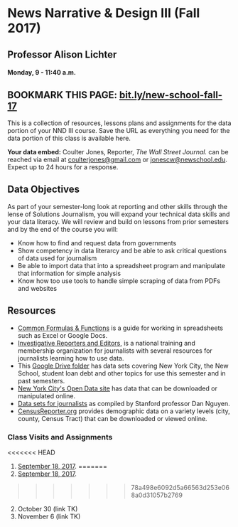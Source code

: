 # News Narrative & Design III (Fall 2017)
## Professor Alison Lichter
#### Monday, 9 - 11:40 a.m.

## BOOKMARK THIS PAGE: [bit.ly/new-school-fall-17](http://bit.ly/new-school-fall-17) 

This is a collection of resources, lessons plans and assignments for the data portion of your NND III course. Save the URL as everything you need for the data portion of this class is available here. 

**Your data embed:** Coulter Jones, Reporter, _The Wall Street Journal._ can be reached via email at [coulterjones@gmail.com](mailto:coulterjones@gmail.com) or [jonescw@newschool.edu](mailto:jonescw@newschool.edu). Expect up to 24 hours for a response. 

## Data Objectives
As part of your semester-long look at reporting and other skills through the lense of Solutions Journalism, you will expand your technical data skills and your data literacy. We will review and build on lessons from prior semesters and by the end of the course you will: 
- Know how to find and request data from governments
- Show competency in data literarcy and be able to ask critical questions of data used for journalism
- Be able to import data that into a spreadsheet program and manipulate that information for simple analysis
- Know how too use tools to handle simple scraping of data from PDFs and websites

## Resources

- [Common Formulas & Functions](https://docs.google.com/document/d/1EdF8_29LYLjRPagUmEdrs_4lcOip_XT1gjDUQBrSsSM/edit#heading=h.h8oucprv8ejs) is a guide for working in spreadsheets such as Excel or Google Docs.
- [Investigative Reporters and Editors](http://ire.org), is a national training and membership organization for journalists with several resources for journalists learning how to use data. 
- This [Google Drive folder](https://drive.google.com/open?id=0BwZ0ZPmeMXDkWVp2QnRoYzBncXM) has data sets covering New York City, the New School, student loan debt and other topics for use this semester and in past semesters.
- [New York City's Open Data site](https://opendata.cityofnewyork.us/) has data that can be downloaded or manipulated online.
- [Data sets for journalists](http://cjlab.stanford.edu/2015/09/30/lab-launch-and-data-sets/) as compiled by Stanford professor Dan Nguyen.
- [CensusReporter.org](http://censusreporter.org/) provides demographic data on a variety levels (city, county, Census Tract) that can be downloaded or viewed online. 

### Class Visits and Assignments
<<<<<<< HEAD
1. [September 18, 2017](Week1.md).
=======
1. [September 18, 2017](/docs/Week1).
>>>>>>> 78a498e6092d5a66563d253e068a0d31057b2769
2. October 30 (link TK)
3. November 6 (link TK)
